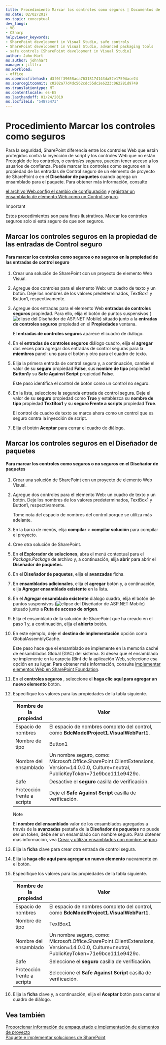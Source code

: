 ```yaml
---
title: Procedimiento Marcar los controles como seguros | Documentos de Microsoft
ms.date: 02/02/2017
ms.topic: conceptual
dev_langs:
- VB
- CSharp
helpviewer_keywords:
- SharePoint development in Visual Studio, safe controls
- SharePoint development in Visual Studio, advanced packaging tools
- safe controls [SharePoint development in Visual Studio]
author: John-Hart
ms.author: johnhart
manager: jillfra
ms.workload:
- office
ms.openlocfilehash: d3f0ff39658aca76318174143da52e17594ace24
ms.sourcegitcommit: c0202a77d4dc562cdc55dc2e6223c062281d9749
ms.translationtype: MT
ms.contentlocale: es-ES
ms.lasthandoff: 01/24/2019
ms.locfileid: "54875473"
---
```

# <a name="how-to-mark-controls-as-safe-controls"></a>Procedimiento Marcar los controles como seguros
  Para la seguridad, SharePoint diferencia entre los controles Web que están protegidos contra la inyección de script y los controles Web que no están. Protegido de los controles, o *controles seguros*, pueden tener acceso a los usuarios de confianza. Puede marcar los controles como seguros en la propiedad de las entradas de Control seguro de un elemento de proyecto de SharePoint o en el **Diseñador de paquetes** cuando agrega un ensamblado para el paquete. Para obtener más información, consulte  
  
 [el archivo Web.config el cambio de configuración](http://go.microsoft.com/fwlink/?LinkId=178965) y [registrar un ensamblado de elemento Web como un Control seguro](http://go.microsoft.com/fwlink/?LinkId=171013).  
  
> [!IMPORTANT]  
>  Estos procedimientos son para fines ilustrativos. Marcar los controles seguros solo si está seguro de que son seguros.  
  
## <a name="marking-safe-controls-in-the-safe-control-entries-property"></a>Marcar los controles seguros en la propiedad de las entradas de Control seguro  
  
#### <a name="to-mark-controls-as-safe-or-unsafe-in-the-safe-control-entries-property"></a>Para marcar los controles como seguros o no seguros en la propiedad de las entradas de control seguro
  
1.  Crear una solución de SharePoint con un proyecto de elemento Web Visual.  
  
2.  Agregue dos controles para el elemento Web: un cuadro de texto y un botón. Deje los nombres de los valores predeterminados, TextBox1 y Button1, respectivamente.  
  
3.  Agregue dos entradas para el elemento Web **entradas de controles seguros** propiedad. Para ello, elija el botón de puntos suspensivos (![elipse del Diseñador de ASP.NET Mobile](../sharepoint/media/mwellipsis.gif "elipse del Diseñador de ASP.NET Mobile")) situado junto a la **entradas de controles seguros** propiedad en el  **Propiedades** ventana.  
  
     El **entradas de controles seguros** aparece el cuadro de diálogo.  
  
4.  En el **entradas de controles seguros** diálogo cuadro, elija el **agregar** dos veces para agregar dos entradas de control seguras para la **miembros** panel: uno para el botón y otro para el cuadro de texto.  
  
5.  Elija la primera entrada de control segura y, a continuación, cambie el valor de su **seguro** propiedad **False**, sus **nombre de tipo** propiedad **Button1**y su **Safe Against Script** propiedad **False**.  
  
     Este paso identifica el control de botón como un control no seguro.  
  
6.  En la lista, seleccione la segunda entrada de control segura. Deje el valor de su **seguro** propiedad como **True** y establezca su **nombre de tipo** propiedad **TextBox1** y su **seguro Frente a scripts** propiedad **True**.  
  
     El control de cuadro de texto se marca ahora como un control que es seguro contra la inyección de script.  
  
7.  Elija el botón **Aceptar** para cerrar el cuadro de diálogo.  
  
## <a name="marking-safe-controls-in-the-package-designer"></a>Marcar los controles seguros en el Diseñador de paquetes  
  
#### <a name="to-mark-controls-as-safe-or-unsafe-in-the-package-designer"></a>Para marcar los controles como seguros o no seguros en el Diseñador de paquetes
  
1.  Crear una solución de SharePoint con un proyecto de elemento Web Visual.  
  
2.  Agregue dos controles para el elemento Web: un cuadro de texto y un botón. Deje los nombres de los valores predeterminados, TextBox1 y Button1, respectivamente.  
  
     Tome nota del espacio de nombres del control porque se utiliza más adelante.  
  
3.  En la barra de menús, elija **compilar** > **compilar solución** para compilar el proyecto.  
  
4.  Cree otra solución de SharePoint.  
  
5.  En **el Explorador de soluciones**, abra el menú contextual para el *Package.Package* de archivo y, a continuación, elija **abrir** para abrir el **Diseñador de paquetes**.  
  
6.  En el **Diseñador de paquetes**, elija el **avanzadas** ficha.  
  
7.  En **ensamblados adicionales**, elija el **agregar** botón y, a continuación, elija **Agregar ensamblado existente** en la lista.  
  
8.  En el **Agregar ensamblado existente** diálogo cuadro, elija el botón de puntos suspensivos (![elipse del Diseñador de ASP.NET Mobile](../sharepoint/media/mwellipsis.gif "elipse del Diseñador de ASP.NET Mobile")) situado junto a  **Ruta de acceso de origen**.  
  
9. Elija el ensamblado de la solución de SharePoint que ha creado en el paso 1 y, a continuación, elija el **abierto** botón.  
  
10. En este ejemplo, deje el **destino de implementación** opción como GlobalAssemblyCache.  
  
     Este paso hace que el ensamblado se implemente en la memoria caché de ensamblados Global (GAC) del sistema. Si desea que el ensamblado se implemente en la carpeta (Bin) de la aplicación Web, seleccione esa opción en su lugar. Para obtener más información, consulte [implementar elementos Web en SharePoint Foundation](http://go.microsoft.com/fwlink/?LinkId=177509).  
  
11. En el **controles seguros** , seleccione el **haga clic aquí para agregar un nuevo elemento** botón.  
  
12. Especifique los valores para las propiedades de la tabla siguiente.  
  
    |Nombre de la propiedad|Valor|  
    |-------------------|-----------|  
    |Espacio de nombres|El espacio de nombres completo del control, como **BdcModelProject1.VisualWebPart1**.|  
    |Nombre de tipo|Button1|  
    |Nombre del ensamblado|Un nombre seguro, como: Microsoft.Office.SharePoint.ClientExtensions, Version=14.0.0.0, Culture=neutral, PublicKeyToken=71e9bce111e9429c.|  
    |Safe|Desactive el **seguro** casilla de verificación.|  
    |Protección frente a scripts|Deje el **Safe Against Script** casilla de verificación.|  
  
    > [!NOTE]  
    >  El **nombre del ensamblado** valor de los ensamblados agregados a través de la **avanzadas** pestaña de la **Diseñador de paquetes** no puede ser un token, debe ser un ensamblado con nombre seguro. Para obtener más información, vea [Crear y utilizar ensamblados con nombre seguro](http://go.microsoft.com/fwlink/?LinkId=177513).  
  
13. Elija la **ficha** clave para crear otra entrada de control segura.  
  
14. Elija la **haga clic aquí para agregar un nuevo elemento** nuevamente en el botón.  
  
15. Especifique los valores para las propiedades de la tabla siguiente.  
  
    |Nombre de la propiedad|Valor|  
    |-------------------|-----------|  
    |Espacio de nombres|El espacio de nombres completo del control, como **BdcModelProject1.VisualWebPart1**.|  
    |Nombre de tipo|TextBox1|  
    |Nombre del ensamblado|Un nombre seguro, como: Microsoft.Office.SharePoint.ClientExtensions, Version=14.0.0.0, Culture=neutral, PublicKeyToken=71e9bce111e9429c.|  
    |Safe|Seleccione el **seguro** casilla de verificación.|  
    |Protección frente a scripts|Seleccione el **Safe Against Script** casilla de verificación.|  
  
16. Elija la **ficha** clave y, a continuación, elija el **Aceptar** botón para cerrar el cuadro de diálogo.  
  
## <a name="see-also"></a>Vea también
 [Proporcionar información de empaquetado e implementación de elementos de proyecto](../sharepoint/providing-packaging-and-deployment-information-in-project-items.md)   
 [Paquete e implementar soluciones de SharePoint](../sharepoint/packaging-and-deploying-sharepoint-solutions.md)  
